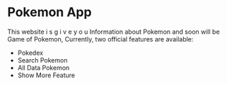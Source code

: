 # Pokemon App

This website i s  g i v e  y o u Information about Pokemon and soon will be Game of Pokemon,
Currently, two official features are available:

- Pokedex
- Search Pokemon
- All Data Pokemon
- Show More Feature
